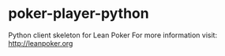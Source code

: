 poker-player-python
===================

Python client skeleton for Lean Poker For more information visit: http://leanpoker.org 
